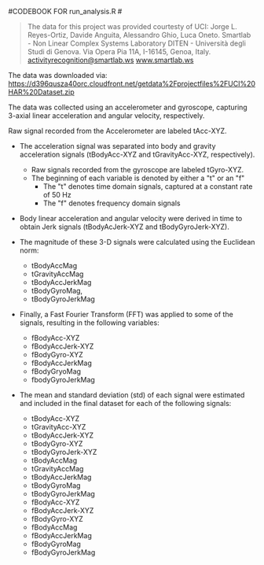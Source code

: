 #CODEBOOK FOR run_analysis.R #

>The data for this project was provided courtesty of UCI:
>Jorge L. Reyes-Ortiz, Davide Anguita, Alessandro Ghio, Luca Oneto.
>Smartlab - Non Linear Complex Systems Laboratory
>DITEN - Università degli Studi di Genova.
>Via Opera Pia 11A, I-16145, Genoa, Italy.
>activityrecognition@smartlab.ws
>www.smartlab.ws
  
The data was downloaded via: https://d396qusza40orc.cloudfront.net/getdata%2Fprojectfiles%2FUCI%20HAR%20Dataset.zip
  
The data was collected using an accelerometer and gyroscope, capturing 3-axial linear acceleration and angular velocity,    respectively.
 
Raw signal recorded from the Accelerometer are labeled tAcc-XYZ.
  - The acceleration signal was separated into body and gravity acceleration signals (tBodyAcc-XYZ and tGravityAcc-XYZ, respectively).
    - Raw signals recorded from the gyroscope are labeled tGyro-XYZ.
    - The beginning of each variable is denoted by either a "t" or an "f"
      - The "t" denotes time domain signals, captured at a constant rate of 50 Hz
      - The "f" denotes frequency domain signals
     
   - Body linear acceleration and angular velocity were derived in time to obtain Jerk signals (tBodyAcJerk-XYZ and tBodyGyroJerk-XYZ). 
   - The magnitude of these 3-D signals were calculated using the Euclidean norm:
     - tBodyAccMag
     - tGravityAccMag
     - tBodyAccJerkMag
     - tBodyGyroMag,
     - tBodyGyroJerkMag
     
   - Finally, a Fast Fourier Transform (FFT) was applied to some of the signals, resulting in the following variables:
     - fBodyAcc-XYZ
     - fBodyAccJerk-XYZ
     - fBodyGyro-XYZ
     - fBodyAccJerkMag
     - fBodyGryoMag
     - fbodyGyroJerkMag
     
   - The mean and standard deviation (std) of each signal were estimated and included in the final dataset for each of the following signals:
     - tBodyAcc-XYZ
     - tGravityAcc-XYZ
     - tBodyAccJerk-XYZ
     - tBodyGyro-XYZ
     - tBodyGyroJerk-XYZ
     - tBodyAccMag
     - tGravityAccMag
     - tBodyAccJerkMag
     - tBodyGyroMag
     - tBodyGyroJerkMag
     - fBodyAcc-XYZ
     - fBodyAccJerk-XYZ
     - fBodyGyro-XYZ
     - fBodyAccMag
     - fBodyAccJerkMag
     - fBodyGyroMag
     - fBodyGyroJerkMag
 
    
  
